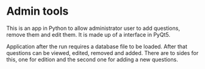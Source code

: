 # Admin tools

This is an app in Python to allow administrator user to add questions, remove them and edit them. It is made up of a interface in PyQt5.

Application after the run requires a database file to be loaded. After that questions can be viewed, edited, removed and added. There are to sides for this, one for edition and the second one for adding a new questions.